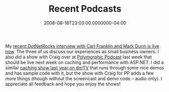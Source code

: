 ﻿---
title: Recent Podcasts
date: "2008-08-18T23:03:00.0000000-04:00"
description: My recent DotNetRocks interview with Carl Franklin and Mark Dunn is
featuredImage: img/recent-podcasts-featured.png
---

My [recent DotNetRocks interview with Carl Franklin and Mark Dunn is live now](http://www.dotnetrocks.com/default.aspx?showNum=368). The three of us discuss our experiences as small business owners. I also did a show with Craig over at [Polymorphic Podcast](http://polymorphicpodcast.com/) last week that should be live next week on caching and performance with ASP.NET. I did a similar [ caching show last year on dnrTV](http://www.dnrtv.com/default.aspx?showNum=85) that runs through some nice demos and has sample code with it, but the show with Craig for PP adds a few more things (though without the screencast and demo code – audio only). I appreciate all feedback and hope you enjoy the shows!

